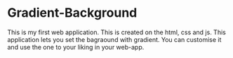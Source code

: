 # Gradient-Background
This is my first web application. This is created on the html, css and js. This application lets you set the bagraound with gradient. You can customise it and use the one to your liking in your web-app.
